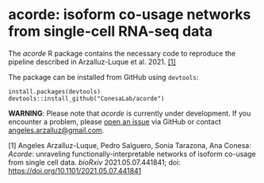 # acorde: isoform co-usage networks from single-cell RNA-seq data
The *acorde* R package contains the necessary code to reproduce the pipeline
described in Arzalluz-Luque et al. 2021. [[1]](#1)

The package can be installed from GitHub using `devtools`:

```
install.packages(devtools)
devtools::install_github("ConesaLab/acorde")
```

**WARNING**: Please note that *acorde* is currently under development. If you encounter a 
problem, please [open an issue](https://github.com/ConesaLab/acorde/issues) 
via GitHub or contact angeles.arzalluz@gmail.com.
  
  
  
<a id="1">[1]</a>
Angeles Arzalluz-Luque, Pedro Salguero, Sonia Tarazona, Ana Conesa:
*Acorde*: unraveling functionally-interpretable networks of isoform co-usage 
from single cell data. *bioRxiv* 2021.05.07.441841; 
doi: https://doi.org/10.1101/2021.05.07.441841
